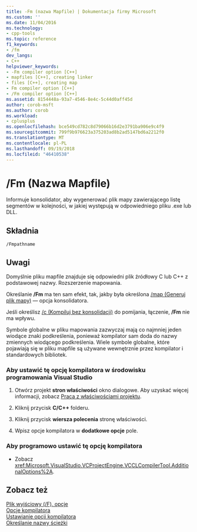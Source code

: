 ```yaml
---
title: -Fm (nazwa Mapfile) | Dokumentacja firmy Microsoft
ms.custom: ''
ms.date: 11/04/2016
ms.technology:
- cpp-tools
ms.topic: reference
f1_keywords:
- /fm
dev_langs:
- C++
helpviewer_keywords:
- -Fm compiler option [C++]
- mapfiles [C++], creating linker
- files [C++], creating map
- Fm compiler option [C++]
- /Fm compiler option [C++]
ms.assetid: 8154448a-93a7-4546-8e4c-5c44d0aff45d
author: corob-msft
ms.author: corob
ms.workload:
- cplusplus
ms.openlocfilehash: bce549cd782c8d79066b16d2e3791ba906e9c4f9
ms.sourcegitcommit: 799f9b976623a375203ad8b2ad5147bd6a2212f0
ms.translationtype: MT
ms.contentlocale: pl-PL
ms.lasthandoff: 09/19/2018
ms.locfileid: "46410538"
---
```

# <a name="fm-name-mapfile"></a>/Fm (Nazwa Mapfile)

Informuje konsolidator, aby wygenerować plik mapy zawierającego listę segmentów w kolejności, w jakiej występują w odpowiedniego pliku .exe lub DLL.

## <a name="syntax"></a>Składnia

```
/Fmpathname
```

## <a name="remarks"></a>Uwagi

Domyślnie pliku mapfile znajduje się odpowiedni plik źródłowy C lub C++ z podstawowej nazwy. Rozszerzenie mapowania.

Określanie **/Fm** ma ten sam efekt, tak, jakby była określona [/map (Generuj plik mapy)](../../build/reference/map-generate-mapfile.md) — opcja konsolidatora.

Jeśli określisz [/c (Kompiluj bez konsolidacji)](../../build/reference/c-compile-without-linking.md) do pomijania, łączenie, **/Fm** nie ma wpływu.

Symbole globalne w pliku mapowania zazwyczaj mają co najmniej jeden wiodące znaki podkreślenia, ponieważ kompilator sam doda do nazwy zmiennych wiodącego podkreślenia. Wiele symbole globalne, które pojawiają się w pliku mapfile są używane wewnętrznie przez kompilator i standardowych bibliotek.

### <a name="to-set-this-compiler-option-in-the-visual-studio-development-environment"></a>Aby ustawić tę opcję kompilatora w środowisku programowania Visual Studio

1. Otwórz projekt **stron właściwości** okno dialogowe. Aby uzyskać więcej informacji, zobacz [Praca z właściwościami projektu](../../ide/working-with-project-properties.md).

1. Kliknij przycisk **C/C++** folderu.

1. Kliknij przycisk **wiersza polecenia** stronę właściwości.

1. Wpisz opcje kompilatora w **dodatkowe opcje** pole.

### <a name="to-set-this-compiler-option-programmatically"></a>Aby programowo ustawić tę opcję kompilatora

- Zobacz <xref:Microsoft.VisualStudio.VCProjectEngine.VCCLCompilerTool.AdditionalOptions%2A>.

## <a name="see-also"></a>Zobacz też

[Plik wyjściowy (/F), opcje](../../build/reference/output-file-f-options.md)<br/>
[Opcje kompilatora](../../build/reference/compiler-options.md)<br/>
[Ustawianie opcji kompilatora](../../build/reference/setting-compiler-options.md)<br/>
[Określanie nazwy ścieżki](../../build/reference/specifying-the-pathname.md)